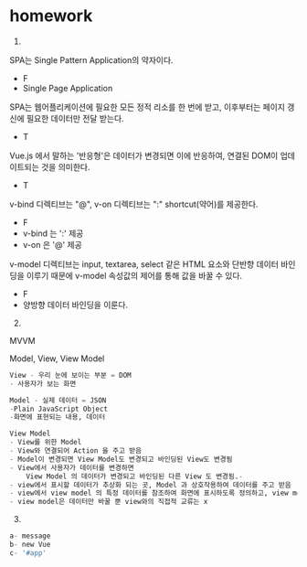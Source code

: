 # homework

1.

SPA는  Single Pattern Application의 약자이다.

- F  
- Single Page Application

SPA는 웹어플리케이션에 필요한 모든 정적 리소를 한 번에 받고, 이후부터는 페이지 갱신에 필요한 데이터만 전달 받는다.

- T



Vue.js 에서 말하는 '반응형'은 데이터가 변경되면 이에 반응하여, 연결된 DOM이 업데이트되는 것을 의미한다.

- T



v-bind 디렉티브는 "@", v-on 디렉티브는 ":" shortcut(약어)를 제공한다.

- F
- v-bind 는  ':' 제공
- v-on 은 '@' 제공



v-model 디렉티브는 input, textarea, select 같은 HTML 요소와 단반향 데이터 바인딩을 이루기 때문에 v-model 속성값의 제어를 통해 값을 바꿀 수 있다.

- F
- 양방향 데이터 바인딩을 이룬다.



2.

MVVM 

Model,  View,  View Model

```python
View - 우리 눈에 보이는 부분 = DOM
- 사용자가 보는 화면

Model - 실제 데이터 = JSON
-Plain JavaScript Object
-화면에 표현되는 내용, 데이터

View Model 
- View를 위한 Model
- View와 연결되어 Action 을 주고 받음
- Model이 변경되면 View Model도 변경되고 바인딩된 View도 변경됨
- View에서 사용자가 데이터를 변경하면
	View Model 의 데이터가 변경되고 바인딩된 다른 View 도 변경됨.-
- view에서 표시할 데이터가 추상화 되는 곳, Model 과 상호작용하여 데이터를 주고 받음
- view에서 view model 의 특정 데이터를 참조하여 화면에 표시하도록 정의하고, view model의 데이터가 바뀌면 그대로 화면에 반영
- view model은 데이터만 바꿀 뿐 view와의 직접적 교류는 x
```





3.

```python
a- message
b- new Vue
c- '#app'
```









